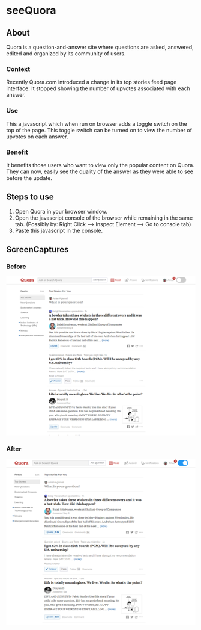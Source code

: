 # seeQuora

## About
Quora is a question-and-answer site where questions are asked, answered, edited and organized by its community of users.                  
### Context
Recently Quora.com introduced a change in its top stories feed page interface: It stopped showing the number of upvotes associated with each answer.																																 
### Use 
This a javascript which when run on browser adds a toggle switch on the top of the page. This toggle switch can be turned on to view the number of upvotes on each answer. 																										 
### Benefit
It benefits those users who want to view only the popular content on Quora. They can now, easily see the quality of the answer as they were able to see before the update.																									 
## Steps to use         																																	 
1. Open Quora in your browser window.																						
2. Open the javascript console of the browser while remaining in the same tab. 
    (Possibly by: Right Click --> Inspect Element --> Go to console tab)
3. Paste this javascript in the console.	

## ScreenCaptures
### Before
![before](https://github.com/aman15012/seeQuora/blob/master/img/before.png)

### After
![after](https://github.com/aman15012/seeQuora/blob/master/img/after.png)

